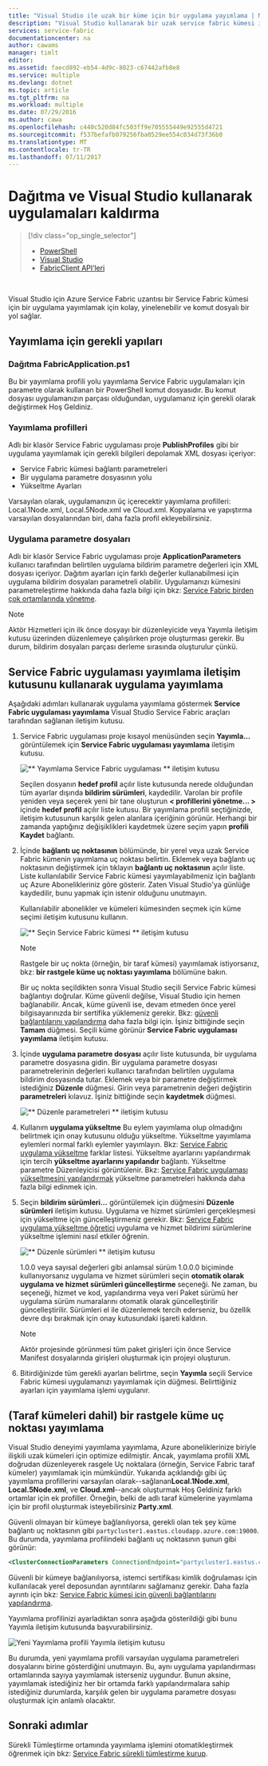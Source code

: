 ```yaml
---
title: "Visual Studio ile uzak bir küme için bir uygulama yayımlama | Microsoft Docs"
description: "Visual Studio kullanarak bir uzak service fabric kümesi için bir uygulama yayımlamak öğrenin."
services: service-fabric
documentationcenter: na
author: cawams
manager: timlt
editor: 
ms.assetid: faecd892-eb54-4d9c-8023-c67442afb8e8
ms.service: multiple
ms.devlang: dotnet
ms.topic: article
ms.tgt_pltfrm: na
ms.workload: multiple
ms.date: 07/29/2016
ms.author: cawa
ms.openlocfilehash: c440c520d84fc503ff9e705555449e92555d4721
ms.sourcegitcommit: f537befafb079256fba0529ee554c034d73f36b0
ms.translationtype: MT
ms.contentlocale: tr-TR
ms.lasthandoff: 07/11/2017
---
```

# <a name="deploy-and-remove-applications-using-visual-studio"></a>Dağıtma ve Visual Studio kullanarak uygulamaları kaldırma
> [!div class="op_single_selector"]
> * [PowerShell](service-fabric-deploy-remove-applications.md)
> * [Visual Studio](service-fabric-publish-app-remote-cluster.md)
> * [FabricClient API’leri](service-fabric-deploy-remove-applications-fabricclient.md)
> 
> 

<br/>

Visual Studio için Azure Service Fabric uzantısı bir Service Fabric kümesi için bir uygulama yayımlamak için kolay, yinelenebilir ve komut dosyalı bir yol sağlar.

## <a name="the-artifacts-required-for-publishing"></a>Yayımlama için gerekli yapıları
### <a name="deploy-fabricapplicationps1"></a>Dağıtma FabricApplication.ps1
Bu bir yayımlama profili yolu yayımlama Service Fabric uygulamaları için parametre olarak kullanan bir PowerShell komut dosyasıdır. Bu komut dosyası uygulamanızın parçası olduğundan, uygulamanız için gerekli olarak değiştirmek Hoş Geldiniz.

### <a name="publish-profiles"></a>Yayımlama profilleri
Adlı bir klasör Service Fabric uygulaması proje **PublishProfiles** gibi bir uygulama yayımlamak için gerekli bilgileri depolamak XML dosyası içeriyor:

* Service Fabric kümesi bağlantı parametreleri
* Bir uygulama parametre dosyasının yolu
* Yükseltme Ayarları

Varsayılan olarak, uygulamanızın üç içerecektir yayımlama profilleri: Local.1Node.xml, Local.5Node.xml ve Cloud.xml. Kopyalama ve yapıştırma varsayılan dosyalarından biri, daha fazla profil ekleyebilirsiniz.

### <a name="application-parameter-files"></a>Uygulama parametre dosyaları
Adlı bir klasör Service Fabric uygulaması proje **ApplicationParameters** kullanıcı tarafından belirtilen uygulama bildirim parametre değerleri için XML dosyası içeriyor. Dağıtım ayarları için farklı değerler kullanabilmesi için uygulama bildirim dosyaları parametreli olabilir. Uygulamanızı kümesini parametreleştirme hakkında daha fazla bilgi için bkz: [Service Fabric birden çok ortamlarında yönetme](service-fabric-manage-multiple-environment-app-configuration.md).

> [!NOTE]
> Aktör Hizmetleri için ilk önce dosyayı bir düzenleyicide veya Yayımla iletişim kutusu üzerinden düzenlemeye çalışılırken proje oluşturması gerekir. Bu durum, bildirim dosyaları parçası derleme sırasında oluşturulur çünkü.

## <a name="to-publish-an-application-using-the-publish-service-fabric-application-dialog-box"></a>Service Fabric uygulaması yayımlama iletişim kutusunu kullanarak uygulama yayımlama
Aşağıdaki adımları kullanarak uygulama yayımlama göstermek **Service Fabric uygulaması yayımlama** Visual Studio Service Fabric araçları tarafından sağlanan iletişim kutusu.

1. Service Fabric uygulaması proje kısayol menüsünden seçin **Yayımla...** görüntülemek için **Service Fabric uygulaması yayımlama** iletişim kutusu.
   
    ![** Yayımlama Service Fabric uygulaması ** iletişim kutusu][0]
   
    Seçilen dosyanın **hedef profil** açılır liste kutusunda nerede olduğundan tüm ayarlar dışında **bildirim sürümleri**, kaydedilir. Varolan bir profile yeniden veya seçerek yeni bir tane oluşturun **< profillerini yönetme... >** içinde **hedef profil** açılır liste kutusu. Bir yayımlama profili seçtiğinizde, iletişim kutusunun karşılık gelen alanlara içeriğinin görünür. Herhangi bir zamanda yaptığınız değişiklikleri kaydetmek üzere seçim yapın **profili Kaydet** bağlantı.    
2. İçinde **bağlantı uç noktasının** bölümünde, bir yerel veya uzak Service Fabric kümenin yayımlama uç noktası belirtin. Eklemek veya bağlantı uç noktasının değiştirmek için tıklayın **bağlantı uç noktasının** açılır liste. Liste kullanılabilir Service Fabric kümesi yayımlayabilmeniz için bağlantı uç Azure Abonelikleriniz göre gösterir. Zaten Visual Studio'ya günlüğe kaydedilir, bunu yapmak için istenir olduğunu unutmayın.
   
    Kullanılabilir abonelikler ve kümeleri kümesinden seçmek için küme seçimi iletişim kutusunu kullanın.
   
    ![** Seçin Service Fabric kümesi ** iletişim kutusu][1]
   
   > [!NOTE]
   > Rastgele bir uç nokta (örneğin, bir taraf kümesi) yayımlamak istiyorsanız, bkz: **bir rastgele küme uç noktası yayımlama** bölümüne bakın.
   > 
   > 
   
    Bir uç nokta seçildikten sonra Visual Studio seçili Service Fabric kümesi bağlantıyı doğrular. Küme güvenli değilse, Visual Studio için hemen bağlanabilir. Ancak, küme güvenli ise, devam etmeden önce yerel bilgisayarınızda bir sertifika yüklemeniz gerekir. Bkz: [güvenli bağlantılarını yapılandırma](service-fabric-visualstudio-configure-secure-connections.md) daha fazla bilgi için. İşiniz bittiğinde seçin **Tamam** düğmesi. Seçili küme görünür **Service Fabric uygulaması yayımlama** iletişim kutusu.
3. İçinde **uygulama parametre dosyası** açılır liste kutusunda, bir uygulama parametre dosyasına gidin. Bir uygulama parametre dosyası parametrelerinin değerleri kullanıcı tarafından belirtilen uygulama bildirim dosyasında tutar. Eklemek veya bir parametre değiştirmek istediğiniz **Düzenle** düğmesi. Girin veya parametrenin değeri değiştirin **parametreleri** kılavuz. İşiniz bittiğinde seçin **kaydetmek** düğmesi.
   
    ![** Düzenle parametreleri ** iletişim kutusu][2]
4. Kullanım **uygulama yükseltme** Bu eylem yayımlama olup olmadığını belirtmek için onay kutusunu olduğu yükseltme. Yükseltme yayımlama eylemleri normal farklı eylemler yayımlayın. Bkz: [Service Fabric uygulama yükseltme](service-fabric-application-upgrade.md) farklar listesi. Yükseltme ayarlarını yapılandırmak için tercih **yükseltme ayarlarını yapılandır** bağlantı. Yükseltme parametre Düzenleyicisi görüntülenir. Bkz: [Service Fabric uygulaması yükseltmesini yapılandırmak](service-fabric-visualstudio-configure-upgrade.md) yükseltme parametreleri hakkında daha fazla bilgi edinmek için.
5. Seçin **bildirim sürümleri...** görüntülemek için düğmesini **Düzenle sürümleri** iletişim kutusu. Uygulama ve hizmet sürümleri gerçekleşmesi için yükseltme için güncelleştirmeniz gerekir. Bkz: [Service Fabric uygulama yükseltme öğretici](service-fabric-application-upgrade-tutorial.md) uygulama ve hizmet bildirimi sürümlerine yükseltme işlemini nasıl etkiler öğrenin.
   
    ![** Düzenle sürümleri ** iletişim kutusu][3]
   
    1.0.0 veya sayısal değerleri gibi anlamsal sürüm 1.0.0.0 biçiminde kullanıyorsanız uygulama ve hizmet sürümleri seçin **otomatik olarak uygulama ve hizmet sürümleri güncelleştirme** seçeneği. Ne zaman, bu seçeneği, hizmet ve kod, yapılandırma veya veri Paket sürümü her uygulama sürüm numaralarını otomatik olarak güncelleştirilir güncelleştirilir. Sürümleri el ile düzenlemek tercih ederseniz, bu özellik devre dışı bırakmak için onay kutusundaki işareti kaldırın.
   
   > [!NOTE]
   > Aktör projesinde görünmesi tüm paket girişleri için önce Service Manifest dosyalarında girişleri oluşturmak için projeyi oluşturun.
   > 
   > 
6. Bitirdiğinizde tüm gerekli ayarları belirtme, seçin **Yayımla** seçili Service Fabric kümesi uygulamanızı yayımlamak için düğmesi. Belirttiğiniz ayarları için yayımlama işlemi uygulanır.

## <a name="publish-to-an-arbitrary-cluster-endpoint-including-party-clusters"></a>(Taraf kümeleri dahil) bir rastgele küme uç noktası yayımlama
Visual Studio deneyimi yayımlama yayımlama, Azure aboneliklerinize biriyle ilişkili uzak kümeleri için optimize edilmiştir. Ancak, yayımlama profili XML doğrudan düzenleyerek rasgele Uç noktalara (örneğin, Service Fabric taraf kümeler) yayımlamak için mümkündür. Yukarıda açıklandığı gibi üç yayımlama profillerini varsayılan olarak--sağlanan**Local.1Node.xml**, **Local.5Node.xml**, ve **Cloud.xml**--ancak oluşturmak Hoş Geldiniz farklı ortamlar için ek profiller. Örneğin, belki de adlı taraf kümelerine yayımlama için bir profil oluşturmak isteyebilirsiniz **Party.xml**.

Güvenli olmayan bir kümeye bağlanılıyorsa, gerekli olan tek şey küme bağlantı uç noktasının gibi `partycluster1.eastus.cloudapp.azure.com:19000`. Bu durumda, yayımlama profilindeki bağlantı uç noktasının şunun gibi görünür:

```XML
<ClusterConnectionParameters ConnectionEndpoint="partycluster1.eastus.cloudapp.azure.com:19000" />
```

  Güvenli bir kümeye bağlanılıyorsa, istemci sertifikası kimlik doğrulaması için kullanılacak yerel deposundan ayrıntılarını sağlamanız gerekir. Daha fazla ayrıntı için bkz: [Service Fabric kümesi için güvenli bağlantılarını yapılandırma](service-fabric-visualstudio-configure-secure-connections.md).

  Yayımlama profilinizi ayarladıktan sonra aşağıda gösterildiği gibi bunu Yayımla iletişim kutusunda başvurabilirsiniz.

  ![Yeni Yayımlama profili Yayımla iletişim kutusu][4]

  Bu durumda, yeni yayımlama profili varsayılan uygulama parametreleri dosyalarını birine gösterdiğini unutmayın. Bu, aynı uygulama yapılandırması ortamlarında sayıya yayımlamak isterseniz uygundur. Bunun aksine, yayımlamak istediğiniz her bir ortamda farklı yapılandırmalara sahip istediğiniz durumlarda, karşılık gelen bir uygulama parametre dosyası oluşturmak için anlamlı olacaktır.

## <a name="next-steps"></a>Sonraki adımlar
Sürekli Tümleştirme ortamında yayımlama işlemini otomatikleştirmek öğrenmek için bkz: [Service Fabric sürekli tümleştirme kurup](service-fabric-set-up-continuous-integration.md).

[0]: ./media/service-fabric-publish-app-remote-cluster/PublishDialog.png
[1]: ./media/service-fabric-publish-app-remote-cluster/SelectCluster.png
[2]: ./media/service-fabric-publish-app-remote-cluster/EditParams.png
[3]: ./media/service-fabric-publish-app-remote-cluster/EditVersions.png
[4]: ./media/service-fabric-publish-app-remote-cluster/publish-to-party-cluster.png
